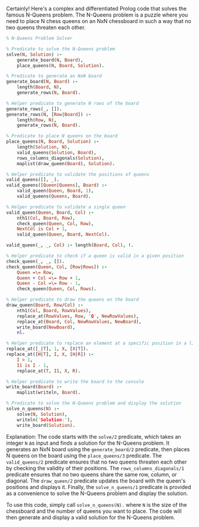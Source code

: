 Certainly! Here's a complex and differentiated Prolog code that solves the famous N-Queens problem. The N-Queens problem is a puzzle where you need to place N chess queens on an NxN chessboard in such a way that no two queens threaten each other.

```prolog
% N-Queens Problem Solver

% Predicate to solve the N-Queens problem
solve(N, Solution) :-
    generate_board(N, Board),
    place_queens(N, Board, Solution).

% Predicate to generate an NxN board
generate_board(N, Board) :-
    length(Board, N),
    generate_rows(N, Board).

% Helper predicate to generate N rows of the board
generate_rows(_, []).
generate_rows(N, [Row|Board]) :-
    length(Row, N),
    generate_rows(N, Board).

% Predicate to place N queens on the board
place_queens(N, Board, Solution) :-
    length(Solution, N),
    valid_queens(Solution, Board),
    rows_columns_diagonals(Solution),
    maplist(draw_queen(Board), Solution).

% Helper predicate to validate the positions of queens
valid_queens([], _).
valid_queens([Queen|Queens], Board) :-
    valid_queen(Queen, Board, 1),
    valid_queens(Queens, Board).

% Helper predicate to validate a single queen
valid_queen(Queen, Board, Col) :-
    nth1(Col, Board, Row),
    check_queen(Queen, Col, Row),
    NextCol is Col + 1,
    valid_queen(Queen, Board, NextCol).

valid_queen(_, _, Col) :- length(Board, Col), !.

% Helper predicate to check if a queen is valid in a given position
check_queen(_, _, []).
check_queen(Queen, Col, [Row|Rows]) :-
    Queen =\= Row,
    Queen + Col =\= Row + 1,
    Queen - Col =\= Row - 1,
    check_queen(Queen, Col, Rows).

% Helper predicate to draw the queens on the board
draw_queen(Board, Row/Col) :-
    nth1(Col, Board, RowValues),
    replace_at(RowValues, Row, 'Q', NewRowValues),
    replace_at(Board, Col, NewRowValues, NewBoard),
    write_board(NewBoard),
    nl.

% Helper predicate to replace an element at a specific position in a list
replace_at([_|T], 1, X, [X|T]).
replace_at([H|T], I, X, [H|R]) :-
    I > 1,
    I1 is I - 1,
    replace_at(T, I1, X, R).

% Helper predicate to write the board to the console
write_board(Board) :-
    maplist(writeln, Board).

% Predicate to solve the N-Queens problem and display the solution
solve_n_queens(N) :-
    solve(N, Solution),
    writeln('Solution:'),
    write_board(Solution).
```

Explanation:
The code starts with the `solve/2` predicate, which takes an integer `N` as input and finds a solution for the N-Queens problem. It generates an NxN board using the `generate_board/2` predicate, then places N queens on the board using the `place_queens/3` predicate. The `valid_queens/2` predicate ensures that no two queens threaten each other by checking the validity of their positions. The `rows_columns_diagonals/1` predicate ensures that no two queens share the same row, column, or diagonal. The `draw_queen/2` predicate updates the board with the queen's positions and displays it. Finally, the `solve_n_queens/1` predicate is provided as a convenience to solve the N-Queens problem and display the solution.

To use this code, simply call `solve_n_queens(N).` where `N` is the size of the chessboard and the number of queens you want to place. The code will then generate and display a valid solution for the N-Queens problem.